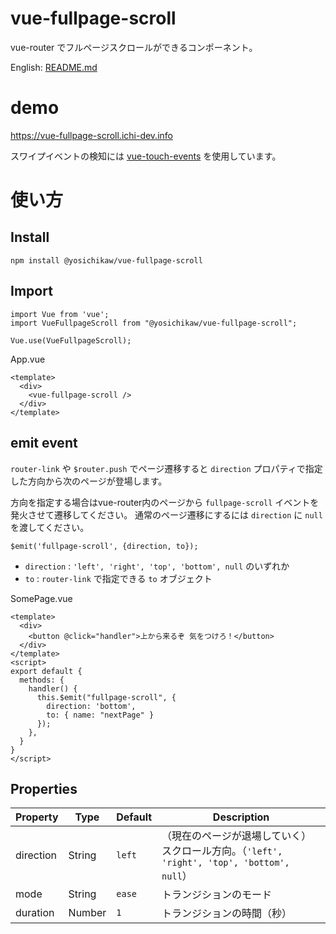 # vue-fullpage-scroll
vue-router でフルページスクロールができるコンポーネント。

English: [README.md](./README.md)

# demo
https://vue-fullpage-scroll.ichi-dev.info

スワイプイベントの検知には [vue-touch-events](https://www.npmjs.com/package/vue2-touch-events) を使用しています。

# 使い方
## Install
```
npm install @yosichikaw/vue-fullpage-scroll
```

## Import
```
import Vue from 'vue';
import VueFullpageScroll from "@yosichikaw/vue-fullpage-scroll";

Vue.use(VueFullpageScroll);
```

App.vue
```
<template>
  <div>
    <vue-fullpage-scroll />
  </div>
</template>
```

## emit event

`router-link` や `$router.push` でページ遷移すると `direction` プロパティで指定した方向から次のページが登場します。

方向を指定する場合はvue-router内のページから `fullpage-scroll` イベントを発火させて遷移してください。
通常のページ遷移にするには `direction` に `null` を渡してください。

```
$emit('fullpage-scroll', {direction, to});
```

- `direction` : `'left', 'right', 'top', 'bottom', null` のいずれか
- `to` : `router-link` で指定できる `to` オブジェクト

SomePage.vue
```
<template>
  <div>
    <button @click="handler">上から来るぞ 気をつけろ！</button>
  </div>
</template>
<script>
export default {
  methods: {
    handler() {
      this.$emit("fullpage-scroll", { 
        direction: 'bottom', 
        to: { name: "nextPage" } 
      });
    },
  }
}
</script>
```

## Properties 

|Property|Type|Default|Description|
|---|---|---|---|
|direction|String|`left`| （現在のページが退場していく）スクロール方向。（`'left', 'right', 'top', 'bottom', null`）|
|mode|String|`ease`| トランジションのモード |
|duration|Number|`1`| トランジションの時間（秒） |
